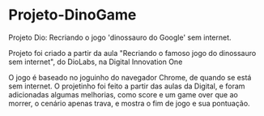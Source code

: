 # Projeto-DinoGame
Projeto Dio: Recriando o jogo 'dinossauro do Google' sem internet.

Projeto foi criado a partir da aula "Recriando o famoso jogo do dinossauro sem internet", do DioLabs, na Digital Innovation One

O jogo é baseado no joguinho do navegador Chrome, de quando se está sem internet. O projetinho foi feito a partir das aulas da Digital, e foram adicionadas algumas melhorias, como score e um game over que ao morrer, o cenário apenas trava, e mostra o fim de jogo e sua pontuação.
